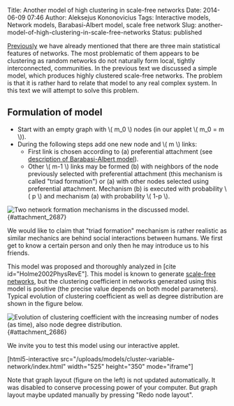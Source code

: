 Title: Another model of high clustering in scale-free networks
Date: 2014-06-09 07:46
Author: Aleksejus Kononovicius
Tags: Interactive models, Network models, Barabasi-Albert model, scale free network
Slug: another-model-of-high-clustering-in-scale-free-networks
Status: published

[Previously](/acchieving-high-clustering-in-scale-free-networks)
we have already mentioned that there are three main statistical features
of networks. The most problematic of them appears to be clustering as
random networks do not naturally form local, tightly interconnected,
communities. In the previous text we discussed a simple model, which
produces highly clustered scale-free networks. The problem is that it is
rather hard to relate that model to any real complex system. In this
text we will attempt to solve this problem.<!--more-->

Formulation of model
--------------------

-   Start with an empty graph with \\\(  m\_0 \\\) nodes (in our applet
    \\\(  m\_0 = m \\\)).
-   During the following steps add one new node and \\\(  m \\\) links:
    -   First link is chosen according to (a) preferential attachment
        (see [description of Barabasi-Albert
        model](/barabasi-albert-model)).
    -   Other \\\(  m-1 \\\) links may be formed (b) with neighbors of
        the node previously selected with preferential attachment (this
        mechanism is called "triad formation") or (a) with other nodes
        selected using preferential attachment. Mechanism (b) is
        executed with probability \\\(  p \\\) and mechanism (a) with
        probability \\\(  1-p \\\).

![Two
network formation mechanisms in the discussed
model.](/uploads/2014/05/triad-formation.png "
Two network formation mechanisms in the discussed model. In subfigure
(a) we see a node 'u' was selected via preferential attachment
mechanism, next using triad formation mechanism node 'w' was chosen
(subfigure (b)). Note that crossed out nodes cannot be selected with
triad formation mechanism as one of them is 'u' node, while other are
neighbors of 'w', but not neighbors of 'u'. Figure taken from original
article (see references)."){#attachment_2687} 

We would like to claim that "triad formation" mechanism is rather
realistic as similar mechanics are behind social interactions between
humans. We first get to know a certain person and only then he may
introduce us to his friends.

This model was proposed and thoroughly analyzed in \[cite
id="Holme2002PhysRevE"\]. This model is known to generate [scale-free
networks](/tag/scale-free-network), but the
clustering coefficient in networks generated using this model is
positive (the precise value depends on both model parameters). Typical
evolution of clustering coefficient as well as degree distribution are
shown in the figure below.

![Evolution of clustering coefficient with the increasing
number of nodes (as time), also node degree
distribution.](/uploads/2014/05/triad-model.png "
Evolution of clustering coefficient with the increasing number of nodes
(as time), also node degree distribution."){#attachment_2686} 

We invite you to test this model using our interactive applet.

[html5-interactive
src="/uploads/models/cluster-variable-network/index.html"
width="525" height="350" mode="iframe"]

Note that graph layout (figure on the left) is not updated
automatically. It was disabled to conserve processing power of your
computer. But graph layout maybe updated manually by pressing "Redo node
layout".  

